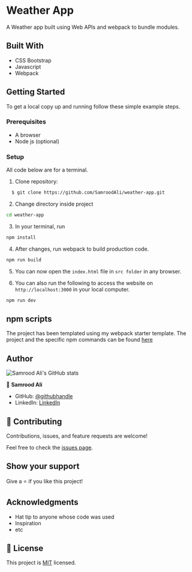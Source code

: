 # Weather App
  A Weather app built using Web APIs and webpack to bundle modules.
## Built With
- CSS Bootstrap
- Javascript
- Webpack


## Getting Started

To get a local copy up and running follow these simple example steps.

### Prerequisites
- A browser
- Node js (optional)

### Setup

All code below are for a terminal.

1. Clone repository: 
```sh
  $ git clone https://github.com/SamroodAli/weather-app.git
```
2. Change directory inside project
```sh
cd weather-app
```
3. In your terminal, run 
```sh
npm install
```
4. After changes, run webpack to build production code.
```sh
npm run build
```
5. You can now open the `index.html` file in `src folder` in any browser.
   
6. You can also run the following to access the website on `http://localhost:3000` in your local computer.
```sh
npm run dev
```

## npm scripts
The project has been templated using my webpack starter template. The project and the specific npm commands can be found [here](https://github.com/SamroodAli/webpack-project-starter)

## Author

![Samrood Ali's GitHub stats](https://github-readme-stats.vercel.app/api?username=SamroodAli&count_private=true&theme=dark&show_icons=true)

👤 **Samrood Ali**
- GitHub: [@githubhandle](https://github.com/SamroodAli)
- LinkedIn: [LinkedIn](https://www.linkedin.com/in/samrood-ali/)

## 🤝 Contributing

Contributions, issues, and feature requests are welcome!

Feel free to check the [issues page](issues/).

## Show your support

Give a ⭐️ if you like this project!

## Acknowledgments

- Hat tip to anyone whose code was used
- Inspiration
- etc

## 📝 License

This project is [MIT](/LICENSE) licensed.
